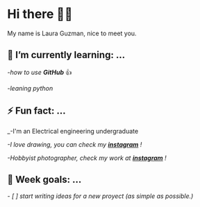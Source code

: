 # Hi there 👋✨
<!--
-->
My name is Laura Guzman, nice to meet you.


## 🌱 I’m currently learning: ...
<!--
-->
_-how to use **GitHub**_ :+1:

_-leaning python_


## ⚡ Fun fact: ...
<!--
-->
_-I'm an Electrical engineering undergraduate

_-I love drawing, you can check my **[instagram](https://www.instagram.com/tou_treck/)** \!_

_-Hobbyist photographer, check my work at **[instagram](https://www.instagram.com/lygaphotos/)** \!_

## :rocket: Week goals: ...
<!--
-->

_-  [ ] start writing ideas for a new proyect (as simple as possible.)_


<!--
**toutreck/toutreck** is a ✨ _special_ ✨ repository because its `README.md` (this file) appears on your GitHub profile.
-->

